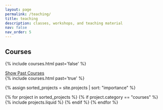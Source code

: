 ```yaml
---
layout: page
permalink: /teaching/
title: teaching
description: classes, workshops, and teaching material
nav: false
nav_order: 5
---
```


## Courses

{% include courses.html past='false' %}

<a data-toggle="collapse" href="#pastCourses" role="button">
    <i class="fas fa-chevron-down"></i> Show Past Courses
</a>

<div class="collapse" id="pastCourses">
      {% include courses.html past='true' %}
</div>
<!--  display the associated projects/cards -->
<div class="projects">

  <!-- Sort projects based on importance -->
  {% assign sorted_projects = site.projects | sort: "importance" %}

  <!-- Generate cards for each project without using display_categories -->
  <div class="row row-cols-1 row-cols-md-3">
    {% for project in sorted_projects %}
      {% if project.category == "courses" %}
        {% include projects.liquid %}
      {% endif %}
    {% endfor %}
  </div>

</div>



